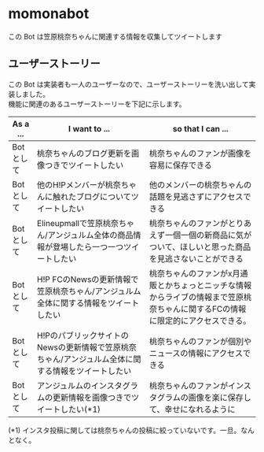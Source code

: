 # momonabot

この Bot は笠原桃奈ちゃんに関連する情報を収集してツイートします

## ユーザーストーリー

この Bot は実装者も一人のユーザーなので、ユーザーストーリーを洗い出して実装しました。  
機能に関連のあるユーザーストーリーを下記に示します。

| As a ... | I want to ... | so that I can ... |
|----------|---------------|-------------------|
| Bot として | 桃奈ちゃんのブログ更新を画像つきでツイートしたい | 桃奈ちゃんのファンが画像を容易に保存できる |
| Bot として | 他のH!Pメンバーが桃奈ちゃんに触れたブログについてツイートしたい | 他のメンバーの桃奈ちゃんの話題を見逃さずにアクセスできる |
| Bot として | Elineupmallで笠原桃奈ちゃん/アンジュルム全体の商品情報が登場したら一つ一つツイートしたい | 桃奈ちゃんのファンがとりあえず一個一個の新商品に気がついて、ほしいと思った商品を見逃さないことができる |
| Bot として | H!P FCのNewsの更新情報で笠原桃奈ちゃん/アンジュルム全体に関する情報をツイートしたい | 桃奈ちゃんのファンがx月通販とかちょっとニッチな情報からライブの情報まで笠原桃奈ちゃんに関するFCの情報に限定的にアクセスできる。 |
| Bot として | H!PのパブリックサイトのNewsの更新情報で笠原桃奈ちゃん/アンジュルム全体に関する情報をツイートしたい | 桃奈ちゃんのファンが個別やニュースの情報にアクセスできる |
| Bot として | アンジュルムのインスタグラムの更新情報を画像つきでツイートしたい(*1) | 桃奈ちゃんのファンがインスタグラムの画像を楽に保存して、幸せになれるように |

(*1) インスタ投稿に関しては桃奈ちゃんの投稿に絞っていないです。一旦。なんとなく。